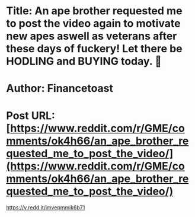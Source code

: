 # Title: An ape brother requested me to post the video again to motivate new apes aswell as veterans after these days of fuckery! Let there be HODLING and BUYING today. 🚀
# Author: Financetoast
# Post URL: [https://www.reddit.com/r/GME/comments/ok4h66/an_ape_brother_requested_me_to_post_the_video/](https://www.reddit.com/r/GME/comments/ok4h66/an_ape_brother_requested_me_to_post_the_video/)


https://v.redd.it/imvepmmik6b71